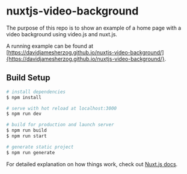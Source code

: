 # nuxtjs-video-background

The purpose of this repo is to show an example of a home page with a video background using video.js and nuxt.js.  

A running example can be found at [https://davidjamesherzog.github.io/nuxtjs-video-background/]{https://davidjamesherzog.github.io/nuxtjs-video-background/}.

## Build Setup

```bash
# install dependencies
$ npm install

# serve with hot reload at localhost:3000
$ npm run dev

# build for production and launch server
$ npm run build
$ npm run start

# generate static project
$ npm run generate
```

For detailed explanation on how things work, check out [Nuxt.js docs](https://nuxtjs.org).
